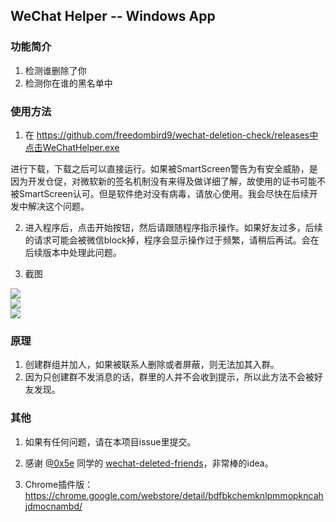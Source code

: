 ## WeChat Helper -- Windows App

### 功能简介

1. 检测谁删除了你
2. 检测你在谁的黑名单中

### 使用方法

1. 在 https://github.com/freedombird9/wechat-deletion-check/releases中点击WeChatHelper.exe

进行下载，下载之后可以直接运行。如果被SmartScreen警告为有安全威胁，是因为开发仓促，对微软新的签名机制没有来得及做详细了解，故使用的证书可能不被SmartScreen认可。但是软件绝对没有病毒，请放心使用。我会尽快在后续开发中解决这个问题。

2. 进入程序后，点击开始按钮，然后请跟随程序指示操作。如果好友过多，后续的请求可能会被微信block掉，程序会显示操作过于频繁，请稍后再试。会在后续版本中处理此问题。

3. 截图

<div><img src='https://raw.githubusercontent.com/freedombird9/wechat-deletion-check/master/assets/start_screen.png'/></div>

<div><img src='https://raw.githubusercontent.com/freedombird9/wechat-deletion-check/master/assets/login.png'/></div>

<div><img src='https://raw.githubusercontent.com/freedombird9/wechat-deletion-check/master/assets/in_app.png'/></div>

### 原理

1. 创建群组并加人，如果被联系人删除或者屏蔽，则无法加其入群。
2. 因为只创建群不发消息的话，群里的人并不会收到提示，所以此方法不会被好友发现。

### 其他

1. 如果有任何问题，请在本项目issue里提交。

2. 感谢 [@0x5e](https://github.com/0x5e) 同学的 [wechat-deleted-friends](https://github.com/0x5e/wechat-deleted-friends)，非常棒的idea。

3. Chrome插件版：
https://chrome.google.com/webstore/detail/bdfbkchemknlpmmopkncahjdmocnambd/


